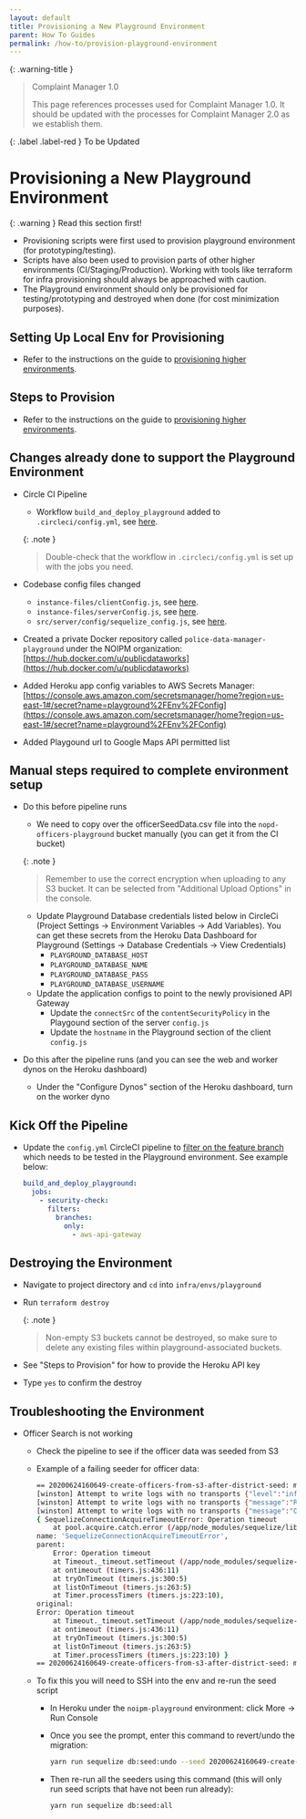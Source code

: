 ```yaml
---
layout: default
title: Provisioning a New Playground Environment
parent: How To Guides
permalink: /how-to/provision-playground-environment
---
```


{: .warning-title }
> Complaint Manager 1.0
>
> This page references processes used for Complaint Manager 1.0. It should be updated with the processes for Complaint Manager 2.0 as we establish them.

{: .label .label-red }
To be Updated

# Provisioning a New Playground Environment

{: .warning }
Read this section first!

- Provisioning scripts were first used to provision playground environment (for prototyping/testing).
- Scripts have also been used to provision parts of other higher environments (CI/Staging/Production). Working with tools like terraform for infra provisioning should always be approached with caution.
- The Playground environment should only be provisioned for testing/prototyping and destroyed when done (for cost minimization purposes).

## Setting Up Local Env for Provisioning

- Refer to the instructions on the guide to [provisioning higher environments](./provisioning-higher-environments).

## Steps to Provision

- Refer to the instructions on the guide to [provisioning higher environments](./provisioning-higher-environments).

## Changes already done to support the Playground Environment

- Circle CI Pipeline
  - Workflow `build_and_deploy_playground` added to `.circleci/config.yml`, see [here](https://github.com/NOIPM/complaint_manager/blob/master/.circleci/config.yml#L371).

  {: .note }
  > Double-check that the workflow in `.circleci/config.yml` is set up with the jobs you need.

- Codebase config files changed
  - `instance-files/clientConfig.js`, see [here](https://github.com/PublicDataWorks/instance_files_noipm/blob/master/instance-files/clientConfig.js).
  - `instance-files/serverConfig.js`, see [here](https://github.com/PublicDataWorks/instance_files_noipm/blob/master/instance-files/serverConfig.js).
  - `src/server/config/sequelize_config.js`, see [here](https://github.com/NOIPM/complaint_manager/blob/aa5944ec9fb3588aa1884eb423c04ff59058554f/src/server/config/sequelize_config.js#L58).

- Created a private Docker repository called `police-data-manager-playground` under the NOIPM organization: [https://hub.docker.com/u/publicdataworks](https://hub.docker.com/u/publicdataworks)
- Added Heroku app config variables to AWS Secrets Manager: [https://console.aws.amazon.com/secretsmanager/home?region=us-east-1#/secret?name=playground%2FEnv%2FConfig](https://console.aws.amazon.com/secretsmanager/home?region=us-east-1#/secret?name=playground%2FEnv%2FConfig)
- Added Playgound url to Google Maps API permitted list

## Manual steps required to complete environment setup

- Do this before pipeline runs
  - We need to copy over the officerSeedData.csv file into the `nopd-officers-playground` bucket manually (you can get it from the CI bucket)

  {: .note }
  > Remember to use the correct encryption when uploading to any S3 bucket. It can be selected from "Additional Upload Options" in the console.

  - Update Playground Database credentials listed below in CircleCi (Project Settings -> Environment Variables -> Add Variables). You can get these secrets from the Heroku Data Dashboard for Playground (Settings -> Database Credentials -> View Credentials)
    - `PLAYGROUND_DATABASE_HOST`
    - `PLAYGROUND_DATABASE_NAME`
    - `PLAYGROUND_DATABASE_PASS`
    - `PLAYGROUND_DATABASE_USERNAME`
  - Update the application configs to point to the newly provisioned API Gateway
    - Update the `connectSrc` of the `contentSecurityPolicy` in the Playgound section of the server `config.js`
    - Update the `hostname` in the Playground section of the client `config.js`
- Do this after the pipeline runs (and you can see the web and worker dynos on the Heroku dashboard)
  - Under the "Configure Dynos" section of the Heroku dashboard, turn on the worker dyno

## Kick Off the Pipeline

- Update the `config.yml` CircleCI pipeline to [filter on the feature branch](https://github.com/PublicDataWorks/instance_files_noipm/blob/master/instance-files/clientConfig.js) which needs to be tested in the Playground environment. See example below:

    ```yaml
    build_and_deploy_playground:
      jobs:
        - security-check:
          filters:
            branches:
              only:
                - aws-api-gateway
    ```

## Destroying the Environment

- Navigate to project directory and `cd` into `infra/envs/playground`
- Run `terraform destroy`

    {: .note }
    > Non-empty S3 buckets cannot be destroyed, so make sure to delete any existing files within playground-associated buckets.

- See "Steps to Provision" for how to provide the Heroku API key
- Type `yes` to confirm the destroy

## Troubleshooting the Environment

- Officer Search is not working
  - Check the pipeline to see if the officer data was seeded from S3
  - Example of a failing seeder for officer data:

    ```bash
    == 20200624160649-create-officers-from-s3-after-district-seed: migrating =======
    [winston] Attempt to write logs with no transports {"level":"info","message":"File name"}
    [winston] Attempt to write logs with no transports {"message":"Received 5797 rows of officer data.","level":"info"}
    [winston] Attempt to write logs with no transports {"message":"Officer Update Error: SequelizeConnectionAcquireTimeoutError: Operation timeout","level":"error"}
    { SequelizeConnectionAcquireTimeoutError: Operation timeout
        at pool.acquire.catch.error (/app/node_modules/sequelize/lib/dialects/abstract/connection-manager.js:289:52)
    name: 'SequelizeConnectionAcquireTimeoutError',
    parent:
        Error: Operation timeout
        at Timeout._timeout.setTimeout (/app/node_modules/sequelize-pool/lib/Deferred.js:19:19)
        at ontimeout (timers.js:436:11)
        at tryOnTimeout (timers.js:300:5)
        at listOnTimeout (timers.js:263:5)
        at Timer.processTimers (timers.js:223:10),
    original:
    Error: Operation timeout
        at Timeout._timeout.setTimeout (/app/node_modules/sequelize-pool/lib/Deferred.js:19:19)
        at ontimeout (timers.js:436:11)
        at tryOnTimeout (timers.js:300:5)
        at listOnTimeout (timers.js:263:5)
        at Timer.processTimers (timers.js:223:10) }
    == 20200624160649-create-officers-from-s3-after-district-seed: migrated (26.345s)
    ```

  - To fix this you will need to SSH into the env and re-run the seed script
    - In Heroku under the `noipm-playground` environment: click More -> Run Console
    - Once you see the prompt, enter this command to revert/undo the migration:

        ```bash
        yarn run sequelize db:seed:undo --seed 20200624160649-create-officers-from-s3-after-district-seed
        ```

    - Then re-run all the seeders using this command (this will only run seed scripts that have not been run already):

        ```bash
        yarn run sequelize db:seed:all
        ```

